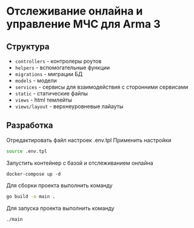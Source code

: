 # Отслеживание онлайна и управление МЧС для Arma 3

## Структура
- `controllers` - контролеры роутов
- `helpers` - вспомогательные функции
- `migrations` - миграции БД
- `models` - модели
- `services` - сервисы для взаимодействия с сторонними сервисами
- `static` - статические файлы
- `views` - html темлейты
- `views/layout` - верхнеуровневые лайауты

## Разработка
Отредактировать файл настроек .env.tpl
Применить настройки
```sh
source .env.tpl
```
Запустить контейнер с базой и отслеживанием онлайна
```
docker-compose up -d
```
Для сборки проекта выполнить команду
```sh
go build -o main .
```
Для запуска проекта выполнить команду
```sh
./main
```
